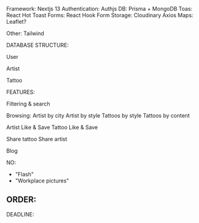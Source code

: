 

Framework: Nextjs 13
Authentication: Authjs
DB: Prisma + MongoDB
Toas: React Hot Toast
Forms: React Hook Form
Storage: Cloudinary
Axios
Maps: Leaflet?
 
Other: Tailwind



DATABASE STRUCTURE:

User


Artist


Tattoo

FEATURES:

Filtering & search

Browsing:
Artist by city
Artist by style
Tattoos by style
Tattoos by content

Artist Like & Save
Tattoo Like & Save

Share tattoo
Share artist

Blog


NO:
- "Flash"
- "Workplace pictures"

ORDER: 
- 

DEADLINE: 
